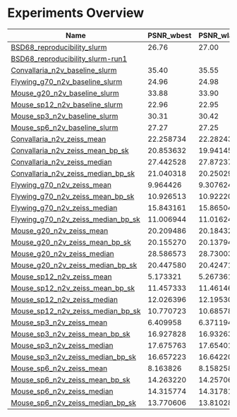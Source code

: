 # Experiments Overview

| Name | PSNR_wbest | PSNR_wlast | bestPSNR_wbest | bestPSNR_wlast | Replacement |
|------|------------|------------|----------------|----------------|-------------|
|[BSD68_reproducibility_slurm](./experiments/BSD68_reproducibility_slurm)| 26.76 | 27.00 | 26.86 | 27.00 | uniform_withCP |
|[BSD68_reproducibility_slurm-run1](./experiments/BSD68_reproducibility_slurm-run1)|  |  |  |  | uniform_withCP | uniform_withoutCP |
|[Convallaria_n2v_baseline_slurm](./experiments/Convallaria_n2v_baseline_slurm)| 35.40 | 35.55 | 35.43 | 35.57 | uniform_withoutCP |
|[Flywing_g70_n2v_baseline_slurm](./experiments/Flywing_g70_n2v_baseline_slurm)| 24.96 | 24.98 | 24.99 | 25.02 | uniform_withoutCP |
|[Mouse_g20_n2v_baseline_slurm](./experiments/Mouse_g20_n2v_baseline_slurm)| 33.88 | 33.90 | 33.90 | 33.90 | uniform_withoutCP |
|[Mouse_sp12_n2v_baseline_slurm](./experiments/Mouse_sp12_n2v_baseline_slurm)| 22.96 | 22.95 | 32.66 | 33.42 | uniform_withoutCP |
|[Mouse_sp3_n2v_baseline_slurm](./experiments/Mouse_sp3_n2v_baseline_slurm)| 30.31 | 30.42 | 34.65 | 34.75 | uniform_withoutCP |
|[Mouse_sp6_n2v_baseline_slurm](./experiments/Mouse_sp6_n2v_baseline_slurm)| 27.27 | 27.25 | 34.38 | 34.42 | uniform_withoutCP |
|[Convallaria_n2v_zeiss_mean](experiments/Convallaria_n2v_zeiss_mean)                | 22.258734 |       22.282437 |       25.522387 |       25.435619 ||
|[Convallaria_n2v_zeiss_mean_bp_sk](experiments/Convallaria_n2v_zeiss_mean_bp_sk)    | 20.853632 |       19.941455 |       23.890234 |       23.700333 ||
|[Convallaria_n2v_zeiss_median](experiments/Convallaria_n2v_zeiss_median)            | 27.442528 |       27.872378 |       28.409888 |       28.890761 ||
|[Convallaria_n2v_zeiss_median_bp_sk](experiments/Convallaria_n2v_zeiss_median_bp_sk)| 21.040318 |       20.250296 |       24.445709 |       24.140433 ||
|[Flywing_g70_n2v_zeiss_mean](experiments/Flywing_g70_n2v_zeiss_mean)                |  9.964426 |        9.307624 |       17.739788 |       17.652367 ||
|[Flywing_g70_n2v_zeiss_mean_bp_sk](experiments/Flywing_g70_n2v_zeiss_mean_bp_sk)    | 10.926513 |       10.922209 |       17.973673 |       17.973473 ||
|[Flywing_g70_n2v_zeiss_median](experiments/Flywing_g70_n2v_zeiss_median)            | 15.843161 |       15.865043 |       19.422810 |       19.435305 ||
|[Flywing_g70_n2v_zeiss_median_bp_sk](experiments/Flywing_g70_n2v_zeiss_median_bp_sk)| 11.006944 |       11.016245 |       17.989104 |       17.986946 ||
|[Mouse_g20_n2v_zeiss_mean](experiments/Mouse_g20_n2v_zeiss_mean)                    | 20.209486 |       20.184326 |       22.476917 |       22.489772 ||
|[Mouse_g20_n2v_zeiss_mean_bp_sk](experiments/Mouse_g20_n2v_zeiss_mean_bp_sk)        | 20.155270 |       20.137941 |       22.591400 |       22.610804 ||
|[Mouse_g20_n2v_zeiss_median](experiments/Mouse_g20_n2v_zeiss_median)                | 28.586573 |       28.730031 |       29.087357 |       29.163176 ||
|[Mouse_g20_n2v_zeiss_median_bp_sk](experiments/Mouse_g20_n2v_zeiss_median_bp_sk)    | 20.447580 |       20.424719 |       22.789787 |       22.781220 ||
|[Mouse_sp12_n2v_zeiss_mean](experiments/Mouse_sp12_n2v_zeiss_mean)                  |  5.173321 |        5.267361 |       17.246261 |       17.239888 ||
|[Mouse_sp12_n2v_zeiss_mean_bp_sk](experiments/Mouse_sp12_n2v_zeiss_mean_bp_sk)      | 11.457333 |       11.461465 |       17.927168 |       17.941535 ||
|[Mouse_sp12_n2v_zeiss_median](experiments/Mouse_sp12_n2v_zeiss_median)              | 12.026396 |       12.195303 |       17.875640 |       17.893340 ||
|[Mouse_sp12_n2v_zeiss_median_bp_sk](experiments/Mouse_sp12_n2v_zeiss_median_bp_sk)  | 10.770723 |       10.685784 |       17.654749 |       17.651881 ||
|[Mouse_sp3_n2v_zeiss_mean](experiments/Mouse_sp3_n2v_zeiss_mean)                    |  6.409958 |        6.371194 |       17.184030 |       17.184748 ||
|[Mouse_sp3_n2v_zeiss_mean_bp_sk](experiments/Mouse_sp3_n2v_zeiss_mean_bp_sk)        | 16.927828 |       16.932631 |       20.356923 |       20.336592 ||
|[Mouse_sp3_n2v_zeiss_median](experiments/Mouse_sp3_n2v_zeiss_median)                | 17.675763 |       17.654012 |       20.401906 |       20.391773 ||
|[Mouse_sp3_n2v_zeiss_median_bp_sk](experiments/Mouse_sp3_n2v_zeiss_median_bp_sk)    | 16.657223 |       16.642204 |       20.141004 |       20.133595 ||
|[Mouse_sp6_n2v_zeiss_mean](experiments/Mouse_sp6_n2v_zeiss_mean)                    |  8.163826 |        8.158258 |       17.649973 |       17.634283 ||
|[Mouse_sp6_n2v_zeiss_mean_bp_sk](experiments/Mouse_sp6_n2v_zeiss_mean_bp_sk)        | 14.263220 |       14.257066 |       18.995556 |       18.986233 ||
|[Mouse_sp6_n2v_zeiss_median](experiments/Mouse_sp6_n2v_zeiss_median)                | 14.315774 |       14.317810 |       18.751745 |       18.755969 ||
|[Mouse_sp6_n2v_zeiss_median_bp_sk](experiments/Mouse_sp6_n2v_zeiss_median_bp_sk)    | 13.770606 |       13.810281 |       18.707837 |       18.745050 ||
